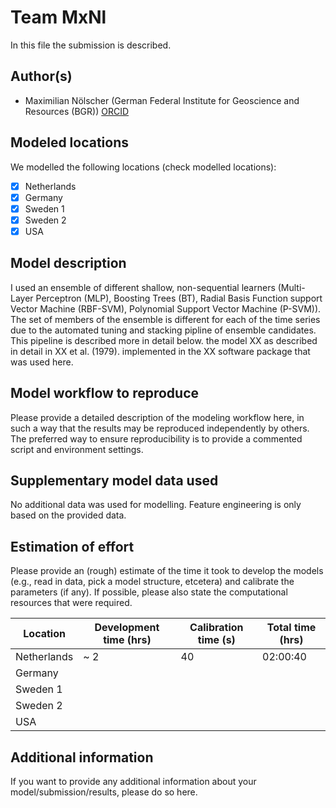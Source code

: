 # Team MxNl

In this file the submission is described. 

## Author(s)

- Maximilian Nölscher (German Federal Institute for Geoscience and Resources (BGR)) [ORCID](https://orcid.org/0000-0001-5606-1900)

## Modeled locations

We modelled the following locations (check modelled locations):

- [x] Netherlands
- [x] Germany
- [x] Sweden 1
- [x] Sweden 2
- [x] USA

## Model description

I used an ensemble of different shallow, non-sequential learners (Multi-Layer Perceptron (MLP), Boosting Trees (BT), Radial Basis Function support Vector Machine (RBF-SVM), Polynomial Support Vector Machine (P-SVM)). The set of members of the ensemble is different for each of the time series due to the automated tuning and stacking pipline of ensemble candidates. This pipeline is described more in detail below. the model XX as described in detail in XX et al. (1979).
implemented in the XX software package that was used here.

## Model workflow to reproduce

Please provide a detailed description of the modeling workflow here, in such a way that the results may be 
reproduced independently by others. The preferred way to ensure reproducibility is to provide a commented script and 
environment settings.

## Supplementary model data used

No additional data was used for modelling. Feature engineering is only based on the provided data.

## Estimation of effort

Please provide an (rough) estimate of the time it took to develop the models (e.g., read in data, pick a model 
structure, etcetera) and calibrate the parameters (if any). If possible, please also state the computational resources that 
were required.

| Location    | Development time (hrs) | Calibration time (s) | Total time (hrs) | 
|-------------|------------------------|----------------------|------------------|
| Netherlands | ~ 2                    | 40                   | 02:00:40         |
| Germany     |                        |                      |                  |
| Sweden 1    |                        |                      |                  |
| Sweden 2    |                        |                      |                  |
| USA         |                        |                      |                  |

## Additional information

If you want to provide any additional information about your model/submission/results, please do so here.
